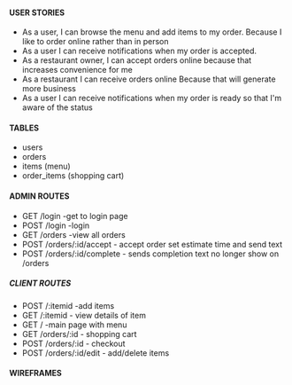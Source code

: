 #### USER STORIES
  - As a user, I can browse the menu and add items to my order. Because I like to order online rather than in person
  - As a user I can receive notifications when my order is accepted. 
  - As a restaurant owner, I can accept orders online because that increases convenience for me
  - As a restaurant I can receive orders online Because that will generate more business
  - As a user I can receive notifications when my order is ready so that I'm aware of the status

#### TABLES
  - users 
  - orders
  - items (menu)
  - order_items (shopping cart)

#### ADMIN ROUTES

  - GET /login -get to login page
  - POST /login -login
  - GET /orders -view all orders
  - POST /orders/:id/accept - accept order set estimate time and send text
  - POST /orders/:id/complete - sends completion text no longer show on /orders


  ##### CLIENT ROUTES
  
  - POST /:itemid -add items
  - GET /:itemid - view details of item
  - GET  / -main page with menu
  - GET /orders/:id - shopping cart
  - POST /orders/:id - checkout
  - POST /orders/:id/edit - add/delete items

#### WIREFRAMES


